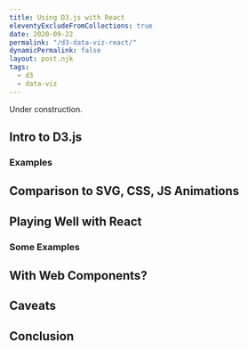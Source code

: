 ```yaml
---
title: Using D3.js with React
eleventyExcludeFromCollections: true
date: 2020-09-22
permalink: "/d3-data-viz-react/"
dynamicPermalink: false
layout: post.njk
tags:
  - d3
  - data-viz
---
```


Under construction.

## Intro to D3.js

### Examples

## Comparison to SVG, CSS, JS Animations

## Playing Well with React

### Some Examples

## With Web Components?

## Caveats

## Conclusion

